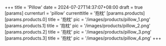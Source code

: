 +++
title = 'Pillow'
date = 2024-07-27T14:37:07+08:00
draft = true
[params]
  currenturl = 'pillow'
  currenttitle = '抱枕'
  [params.products]
    [params.products.0]
      title = '抱枕'
      pic = '/images/products/pillow_1.png'
    [params.products.1]
      title = '抱枕'
      pic = '/images/products/pillow_2.png'
    [params.products.2]
      title = '抱枕'
      pic = '/images/products/pillow_3.png'
    [params.products.3]
      title = '抱枕'
      pic = '/images/products/pillow_4.png'
+++
